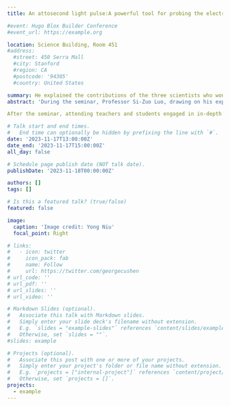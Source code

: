 ```yaml
---
title: An attosecond light pulse:A powerful tool for probing the electron dynamics of matter

#event: Hugo Blox Builder Conference
#event_url: https://example.org

location: Science Building, Room 451
#address:
  #street: 450 Serra Mall
  #city: Stanford
  #region: CA
  #postcode: '94305'
  #country: United States

summary: He explained the contributions of the three scientists who won the 2023 Nobel Prize in Physics in generating attosecond light pulses and using these ultrashort pulses to probe ultrafast electron dynamics in atoms, molecules, liquids, and materials.
abstract: 'During the seminar, Professor Si-Zuo Luo, drawing on his experience working in the research group of Nobel laureate Anne L'Huillier, introduced the working principles and experimental characterization methods of using high-harmonic generation to produce attosecond extreme ultraviolet light pulses. He explained the contributions of the three scientists who won the 2023 Nobel Prize in Physics in generating attosecond light pulses and using these ultrashort pulses to probe ultrafast electron dynamics in atoms, molecules, liquids, and materials. He also shared the work methods, modes of operation, and interesting stories of the Nobel Prize research group, which are rarely known. Finally, he highlighted the progress made by the Atomic and Molecular Physics Research Institute of Jilin University in developing attosecond extreme ultraviolet light sources over the past few years.

After the seminar, attending teachers and students engaged in in-depth discussions with Professor Luo about the seminar's content. The academic atmosphere was lively, and the attendees greatly benefited from the event.'

# Talk start and end times.
#   End time can optionally be hidden by prefixing the line with `#`.
date: '2023-11-17T13:00:00Z'
date_end: '2023-11-17T15:00:00Z'
all_day: false

# Schedule page publish date (NOT talk date).
publishDate: '2023-11-18T00:00:00Z'

authors: []
tags: []

# Is this a featured talk? (true/false)
featured: false

image:
  caption: 'Image credit: Yong Niu'
  focal_point: Right

# links:
#   - icon: twitter
#     icon_pack: fab
#     name: Follow
#     url: https://twitter.com/georgecushen
# url_code: ''
# url_pdf: ''
# url_slides: ''
# url_video: ''

# Markdown Slides (optional).
#   Associate this talk with Markdown slides.
#   Simply enter your slide deck's filename without extension.
#   E.g. `slides = "example-slides"` references `content/slides/example-slides.md`.
#   Otherwise, set `slides = ""`.
#slides: example

# Projects (optional).
#   Associate this post with one or more of your projects.
#   Simply enter your project's folder or file name without extension.
#   E.g. `projects = ["internal-project"]` references `content/project/deep-learning/index.md`.
#   Otherwise, set `projects = []`.
projects:
  - example
---
```


